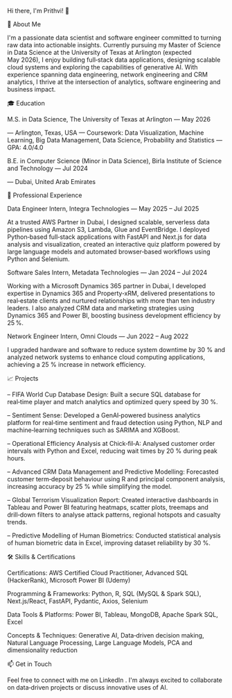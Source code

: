 Hi there, I'm Prithvi! 👋

👐 About Me

I'm a passionate data scientist and software engineer committed to turning raw data into actionable insights. Currently pursuing my Master of Science in Data Science at the University of Texas at Arlington (expected May 2026), I enjoy building full‑stack data applications, designing scalable cloud systems and exploring the capabilities of generative AI. With experience spanning data engineering, network engineering and CRM analytics, I thrive at the intersection of analytics, software engineering and business impact.

🎓 Education

M.S. in Data Science, The University of Texas at Arlington — May 2026

— Arlington, Texas, USA
— Coursework: Data Visualization, Machine Learning, Big Data Management, Data Science, Probability and Statistics
— GPA: 4.0/4.0

B.E. in Computer Science (Minor in Data Science), Birla Institute of Science and Technology — Jul 2024

— Dubai, United Arab Emirates

💼 Professional Experience

Data Engineer Intern, Integra Technologies — May 2025 – Jul 2025

At a trusted AWS Partner in Dubai, I designed scalable, serverless data pipelines using Amazon S3, Lambda, Glue and EventBridge. I deployed Python‑based full‑stack applications with FastAPI and Next.js for data analysis and visualization, created an interactive quiz platform powered by large language models and automated browser‑based workflows using Python and Selenium.

Software Sales Intern, Metadata Technologies — Jan 2024 – Jul 2024

Working with a Microsoft Dynamics 365 partner in Dubai, I developed expertise in Dynamics 365 and Property‑xRM, delivered presentations to real‑estate clients and nurtured relationships with more than ten industry leaders. I also analyzed CRM data and marketing strategies using Dynamics 365 and Power BI, boosting business development efficiency by 25 %.

Network Engineer Intern, Omni Clouds — Jun 2022 – Aug 2022

I upgraded hardware and software to reduce system downtime by 30 % and analyzed network systems to enhance cloud computing applications, achieving a 25 % increase in network efficiency.

📈 Projects

– FIFA World Cup Database Design: Built a secure SQL database for real‑time player and match analytics and optimized query speed by 30 %.

– Sentiment Sense: Developed a GenAI‑powered business analytics platform for real‑time sentiment and fraud detection using Python, NLP and machine‑learning techniques such as SARIMA and XGBoost.

– Operational Efficiency Analysis at Chick‑fil‑A: Analysed customer order intervals with Python and Excel, reducing wait times by 20 % during peak hours.

– Advanced CRM Data Management and Predictive Modelling: Forecasted customer term‑deposit behaviour using R and principal component analysis, increasing accuracy by 25 % while simplifying the model.

– Global Terrorism Visualization Report: Created interactive dashboards in Tableau and Power BI featuring heatmaps, scatter plots, treemaps and drill‑down filters to analyse attack patterns, regional hotspots and casualty trends.

– Predictive Modelling of Human Biometrics: Conducted statistical analysis of human biometric data in Excel, improving dataset reliability by 30 %.

🛠️ Skills & Certifications

Certifications: AWS Certified Cloud Practitioner, Advanced SQL (HackerRank), Microsoft Power BI (Udemy)

Programming & Frameworks: Python, R, SQL (MySQL & Spark SQL), Next.js/React, FastAPI, Pydantic, Axios, Selenium

Data Tools & Platforms: Power BI, Tableau, MongoDB, Apache Spark SQL, Excel

Concepts & Techniques: Generative AI, Data‑driven decision making, Natural Language Processing, Large Language Models, PCA and dimensionality reduction

📫 Get in Touch

Feel free to connect with me on LinkedIn
. I'm always excited to collaborate on data‑driven projects or discuss innovative uses of AI.
